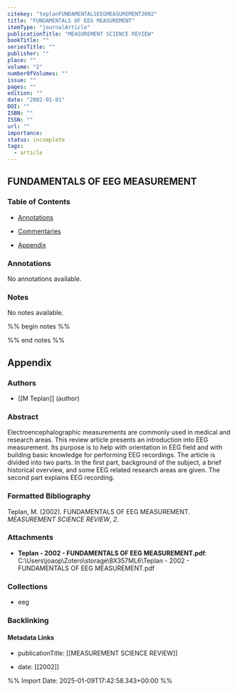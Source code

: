 ```yaml
---
citekey: "teplanFUNDAMENTALSEEGMEASUREMENT2002"
title: "FUNDAMENTALS OF EEG MEASUREMENT"
itemType: "journalArticle"
publicationTitle: "MEASUREMENT SCIENCE REVIEW"
bookTitle: ""
seriesTitle: ""
publisher: ""
place: ""
volume: "2"
numberOfVolumes: ""
issue: ""
pages: ""
edition: ""
date: "2002-01-01"
DOI: ""
ISBN: ""
ISSN: ""
url: ""
importance: 
status: incomplete
tags:
  - article
---
```


## FUNDAMENTALS OF EEG MEASUREMENT

### Table of Contents

- [Annotations](#annotations)

+ [Commentaries](#commentaries)

- [Appendix](#appendix)

### Annotations


No annotations available.


### Notes


No notes available.


%% begin notes %%

<!-- Write your personal notes here -->

%% end notes %%

## Appendix

### Authors


- [[M Teplan]] (author)



### Abstract

Electroencephalographic measurements are commonly used in medical and research areas. This review article presents an introduction into EEG measurement. Its purpose is to help with orientation in EEG field and with building basic knowledge for performing EEG recordings. The article is divided into two parts. In the first part, background of the subject, a brief historical overview, and some EEG related research areas are given. The second part explains EEG recording.


### Formatted Bibliography

Teplan, M. (2002). FUNDAMENTALS OF EEG MEASUREMENT. _MEASUREMENT SCIENCE REVIEW_, _2_.




### Attachments


- **Teplan - 2002 - FUNDAMENTALS OF EEG MEASUREMENT.pdf**: C:\Users\joaop\Zotero\storage\8X357ML6\Teplan - 2002 - FUNDAMENTALS OF EEG MEASUREMENT.pdf




### Collections


- eeg





### Backlinking


#### Metadata Links


- publicationTitle: [[MEASUREMENT SCIENCE REVIEW]]




- date: [[2002]]





<!-- Any additional notes or comments -->


%% Import Date: 2025-01-09T17:42:58.343+00:00 %%
